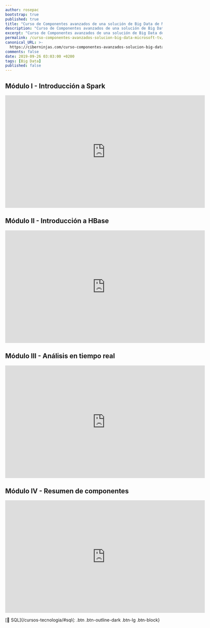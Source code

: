 ```yaml
---
author: rosepac
bootstrap: true
published: true
title: "Curso de Componentes avanzados de una solución de Big Data de Microsoft TV"
description: "Curso de Componentes avanzados de una solución de Big Data de Microsoft TV"
excerpt: "Curso de Componentes avanzados de una solución de Big Data de Microsoft TV"
permalink: /curso-componentes-avanzados-solucion-big-data-microsoft-tv/
canonical_URL: >-
  https://ciberninjas.com/curso-componentes-avanzados-solucion-big-data-microsoft-tv/
comments: false
date: 2019-09-26 03:03:00 +0200
tags: [Big Data]
published: false
---
```


## Módulo I - Introducción a Spark

<iframe src="https://channel9.msdn.com/Shows/Componentes-avanzados-de-una-solucin-de-Big-Data/Mdulo-I-Introduccin-a-Spark/player?format=html5" width="640" height="360" allowfullscreen="" frameborder="0" title="Módulo I - Introducción a Spark - Microsoft Channel 9 Video"></iframe>

## Módulo II - Introducción a HBase

<iframe src="https://channel9.msdn.com/Shows/Componentes-avanzados-de-una-solucin-de-Big-Data/Mdulo-II-Introduccin-a-HBase/player?format=html5" width="640" height="360" allowfullscreen="" frameborder="0" title="Módulo II - Introducción a HBase - Microsoft Channel 9 Video"></iframe>

## Módulo III - Análisis en tiempo real

<iframe src="https://channel9.msdn.com/Shows/Componentes-avanzados-de-una-solucin-de-Big-Data/Mdulo-III-Anlisis-en-tiempo-real/player?format=html5" width="640" height="360" allowfullscreen="" frameborder="0" title="Módulo III - Análisis en tiempo real - Microsoft Channel 9 Video"></iframe>

## Módulo IV - Resumen de componentes

<iframe src="https://channel9.msdn.com/Shows/Componentes-avanzados-de-una-solucin-de-Big-Data/Mdulo-IV-Resumen-de-componentes/player?format=html5" width="640" height="360" allowfullscreen="" frameborder="0" title="Módulo IV - Resumen de componentes - Microsoft Channel 9 Video"></iframe>

[🧠 SQL](/cursos-tecnologia/#sql{: .btn .btn-outline-dark .btn-lg .btn-block}
